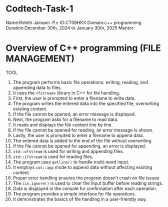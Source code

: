 # Codtech-Task-1
Name:Rohith Jairaam .P.c
ID:CT08HKX
Domain:c++ programming 
Duration:December 30th, 2024 to January 30th, 2025
Mentor:

# Overview of C++ programming (FILE MANAGEMENT)
TOOL
1. The program performs basic file operations: writing, reading, and appending data to files.  
2. It uses the `<fstream>` library in C++ for file handling.  
3. First, the user is prompted to enter a filename to write data.  
4. The program writes the entered data into the specified file, overwriting existing content.  
5. If the file cannot be opened, an error message is displayed.  
6. Next, the program asks for a filename to read data.  
7. It reads and displays the file content line by line.  
8. If the file cannot be opened for reading, an error message is shown.  
9. Lastly, the user is prompted to enter a filename to append data.  
10. The entered data is added to the end of the file without overwriting.  
11. If the file cannot be opened for appending, an error is displayed.  
12. `std::ofstream` is used for writing and appending files.  
13. `std::ifstream` is used for reading files.  
14. The program uses `getline()` to handle multi-word input.  
15. It employs `ios::app` mode to append data without affecting existing content.  
16. Proper error handling ensures the program doesn’t crash on file issues.  
17. The `cin.ignore()` is used to clear the input buffer before reading strings.  
18. Data is displayed in the console for confirmation after each operation.  
19. The program provides a simple interface for file operations.  
20. It demonstrates the basics of file handling in a user-friendly way.  
